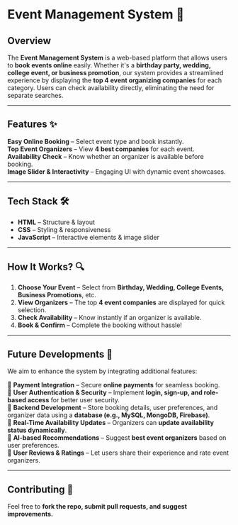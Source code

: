 # Event Management System 🎉

## Overview  
The **Event Management System** is a web-based platform that allows users to **book events online** easily. Whether it's a **birthday party, wedding, college event, or business promotion**, our system provides a streamlined experience by displaying the **top 4 event organizing companies** for each category. Users can check availability directly, eliminating the need for separate searches.  

---

## Features ✨  
**Easy Online Booking** – Select event type and book instantly.  
**Top Event Organizers** – View **4 best companies** for each event.  
**Availability Check** – Know whether an organizer is available before booking.  
**Image Slider & Interactivity** – Engaging UI with dynamic event showcases.  

---

## Tech Stack 🛠  
- **HTML** – Structure & layout  
- **CSS** – Styling & responsiveness  
- **JavaScript** – Interactive elements & image slider  

---

## How It Works? 🔍  
1. **Choose Your Event** – Select from **Birthday, Wedding, College Events, Business Promotions**, etc.  
2. **View Organizers** – The top **4 event companies** are displayed for quick selection.  
3. **Check Availability** – Know instantly if an organizer is available.  
4. **Book & Confirm** – Complete the booking without hassle!  

---

## Future Developments 🚀  
We aim to enhance the system by integrating additional features:  

🔹 **Payment Integration** – Secure **online payments** for seamless booking.  
🔹 **User Authentication & Security** – Implement **login, sign-up, and role-based access** for better user security.  
🔹 **Backend Development** – Store booking details, user preferences, and organizer data using a **database (e.g., MySQL, MongoDB, Firebase)**.  
🔹 **Real-Time Availability Updates** – Organizers can **update availability status dynamically**.  
🔹 **AI-based Recommendations** – Suggest **best event organizers** based on user preferences.  
🔹 **User Reviews & Ratings** – Let users share their experience and rate event organizers.  

---

## Contributing 🤝  
Feel free to **fork the repo, submit pull requests, and suggest improvements.**  

